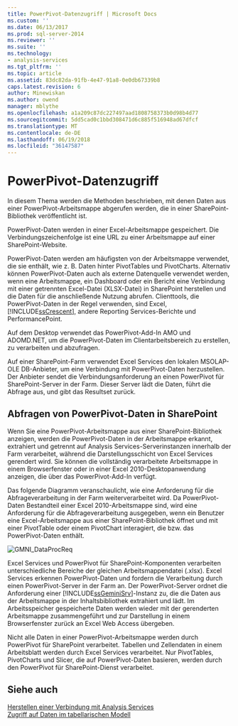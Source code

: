 ```yaml
---
title: PowerPivot-Datenzugriff | Microsoft Docs
ms.custom: ''
ms.date: 06/13/2017
ms.prod: sql-server-2014
ms.reviewer: ''
ms.suite: ''
ms.technology:
- analysis-services
ms.tgt_pltfrm: ''
ms.topic: article
ms.assetid: 83dc82da-91fb-4e47-91a8-0e0db67339b8
caps.latest.revision: 6
author: Minewiskan
ms.author: owend
manager: mblythe
ms.openlocfilehash: a1a209c87dc227497aad1808758373b0d98b4d77
ms.sourcegitcommit: 5dd5cad0c1bbd308471d6c885f516948ad67dfcf
ms.translationtype: MT
ms.contentlocale: de-DE
ms.lasthandoff: 06/19/2018
ms.locfileid: "36147587"
---
```

# <a name="powerpivot-data-access"></a>PowerPivot-Datenzugriff
  In diesem Thema werden die Methoden beschrieben, mit denen Daten aus einer PowerPivot-Arbeitsmappe abgerufen werden, die in einer SharePoint-Bibliothek veröffentlicht ist.  
  
 PowerPivot-Daten werden in einer Excel-Arbeitsmappe gespeichert. Die Verbindungszeichenfolge ist eine URL zu einer Arbeitsmappe auf einer SharePoint-Website.  
  
 PowerPivot-Daten werden am häufigsten von der Arbeitsmappe verwendet, die sie enthält, wie z. B. Daten hinter PivotTables und PivotCharts. Alternativ können PowerPivot-Daten auch als externe Datenquelle verwendet werden, wenn eine Arbeitsmappe, ein Dashboard oder ein Bericht eine Verbindung mit einer getrennten Excel-Datei (XLSX-Datei) in SharePoint herstellen und die Daten für die anschließende Nutzung abrufen. Clienttools, die PowerPivot-Daten in der Regel verwenden, sind Excel, [!INCLUDE[ssCrescent](../../includes/sscrescent-md.md)], andere Reporting Services-Berichte und PerformancePoint.  
  
 Auf dem Desktop verwendet das PowerPivot-Add-In AMO und ADOMD.NET, um die PowerPivot-Daten im Clientarbeitsbereich zu erstellen, zu verarbeiten und abzufragen.  
  
 Auf einer SharePoint-Farm verwendet Excel Services den lokalen MSOLAP-OLE DB-Anbieter, um eine Verbindung mit PowerPivot-Daten herzustellen. Der Anbieter sendet die Verbindungsanforderung an einen PowerPivot für SharePoint-Server in der Farm. Dieser Server lädt die Daten, führt die Abfrage aus, und gibt das Resultset zurück.  
  
##  <a name="queryproc"></a> Abfragen von PowerPivot-Daten in SharePoint  
 Wenn Sie eine PowerPivot-Arbeitsmappe aus einer SharePoint-Bibliothek anzeigen, werden die PowerPivot-Daten in der Arbeitsmappe erkannt, extrahiert und getrennt auf Analysis Services-Serverinstanzen innerhalb der Farm verarbeitet, während die Darstellungsschicht von Excel Services gerendert wird. Sie können die vollständig verarbeitete Arbeitsmappe in einem Browserfenster oder in einer Excel 2010-Desktopanwendung anzeigen, die über das PowerPivot-Add-In verfügt.  
  
 Das folgende Diagramm veranschaulicht, wie eine Anforderung für die Abfrageverarbeitung in der Farm weiterverarbeitet wird. Da PowerPivot-Daten Bestandteil einer Excel 2010-Arbeitsmappe sind, wird eine Anforderung für die Abfrageverarbeitung ausgegeben, wenn ein Benutzer eine Excel-Arbeitsmappe aus einer SharePoint-Bibliothek öffnet und mit einer PivotTable oder einem PivotChart interagiert, die bzw. das PowerPivot-Daten enthält.  
  
 ![GMNI_DataProcReq](../media/gmni-dataprocreq.gif "GMNI_DataProcReq")  
  
 Excel Services und PowerPivot für SharePoint-Komponenten verarbeiten unterschiedliche Bereiche der gleichen Arbeitsmappendatei (.xlsx). Excel Services erkennen PowerPivot-Daten und fordern die Verarbeitung durch einen PowerPivot-Server in der Farm an. Der PowerPivot-Server ordnet die Anforderung einer [!INCLUDE[ssGeminiSrv](../../includes/ssgeminisrv-md.md)]-Instanz zu, die die Daten aus der Arbeitsmappe in der Inhaltsbibliothek extrahiert und lädt. Im Arbeitsspeicher gespeicherte Daten werden wieder mit der gerenderten Arbeitsmappe zusammengeführt und zur Darstellung in einem Browserfenster zurück an Excel Web Access übergeben.  
  
 Nicht alle Daten in einer PowerPivot-Arbeitsmappe werden durch PowerPivot für SharePoint verarbeitet. Tabellen und Zellendaten in einem Arbeitsblatt werden durch Excel Services verarbeitet. Nur PivotTables, PivotCharts und Slicer, die auf PowerPivot-Daten basieren, werden durch den PowerPivot für SharePoint-Dienst verarbeitet.  
  
## <a name="see-also"></a>Siehe auch  
 [Herstellen einer Verbindung mit Analysis Services](../instances/connect-to-analysis-services.md)   
 [Zugriff auf Daten im tabellarischen Modell](../tabular-models/tabular-model-data-access.md)  
  
  